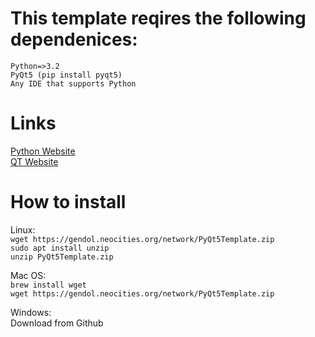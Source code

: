# This template reqires the following dependenices:  
`Python=>3.2`  
`PyQt5 (pip install pyqt5)`  
`Any IDE that supports Python`  

# Links  

[Python Website](python.org)  
[QT Website](qt.io)  

# How to install 
Linux:  
`wget https://gendol.neocities.org/network/PyQt5Template.zip`  
`sudo apt install unzip`  
`unzip PyQt5Template.zip`  

Mac OS:  
`brew install wget`  
`wget https://gendol.neocities.org/network/PyQt5Template.zip`  

Windows:  
Download from Github
